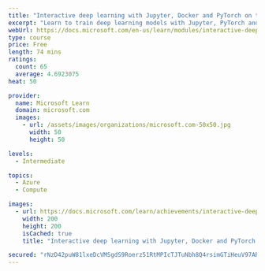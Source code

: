 ```yaml
---
title: "Interactive deep learning with Jupyter, Docker and PyTorch on the Data Science Virtual Machine"
excerpt: "Learn to train deep learning models with Jupyter, PyTorch and the Data Science Virtual Machine."
webUrl: https://docs.microsoft.com/en-us/learn/modules/interactive-deep-learning/
type: course
price: Free
length: 74 mins
ratings:
  count: 65
  average: 4.6923075
heat: 50

provider:
  name: Microsoft Learn
  domain: microsoft.com
  images:
    - url: /assets/images/organizations/microsoft.com-50x50.jpg
      width: 50
      height: 50

levels:
  - Intermediate

topics:
  - Azure
  - Compute

images:
  - url: https://docs.microsoft.com/learn/achievements/interactive-deep-learning-social.png
    width: 200
    height: 200
    isCached: true
    title: "Interactive deep learning with Jupyter, Docker and PyTorch on the Data Science Virtual Machine"

secured: "rNzD42puW81lxeDcVMSgdS9Roerz51RtMPIcTJTuNbh8Q4rsimGTiHeuV97ARKS73Z6k02aWe62U+3qvxglTd8E6cWRBz684zE7yjKzBo3EMzbXoRwtCwZBEOE/B80u4F+rrTKOrG22fgKnS9SrQJi+y9Z1TI0lJYHJ+0p5koO4N8TwxR4VNxa6SUSc6CfxvMRxMd5aL/VnEXFgzhSfqdK9IzAxWhlMnX3K7w5GRM2CpGN+JbEkmmWJuopi/a+i9iWk7mXlXC7j9CTt6ZFO+vJiUJJEoK6SzWYsNluxZlXhpHnY+6MweBgnzL5gWSvaFpuqIdVXrRECNdRlInkeNVVWPOjlKwZOeAgnGQwiXKcVMa8FTaQWRcePXu0aEVdHvBgnk/MK61YbGsYJbMyMehQ==;vlQ6SRQwArmXdovplA0RPA=="
---
```


